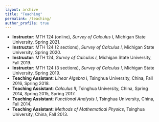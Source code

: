 ```yaml
---
layout: archive
title: "Teaching"
permalink: /teaching/
author_profile: true
---
```


- **Instructor**: MTH 124 (online), *Survey of Calculus I*, Michigan State University, Spring 2021.
- **Instructor**: MTH 124 (2 sections), *Survey of Calculus I*, Michigan State University, Spring 2020.
- **Instructor**: MTH 124, *Survey of Calculus I*, Michigan State University, Fall 2019.
- **Instructor**: MTH 124 (3 sections), *Survey of Calculus I*, Michigan State University, Spring 2019.
- **Teaching Assistant**: *Linear Algebra I*, Tsinghua University, China, Fall 2016, Spring 2018.
- **Teaching Assistant**: *Calculus II*, Tsinghua University, China, Spring 2014, Spring 2015, Spring 2017.
- **Teaching Assistant**: *Functional Analysis I*, Tsinghua University, China, Fall 2014.
- **Teaching Assistant**: *Methods of Mathematical Physics*, Tsinghua University, China, Fall 2013.
